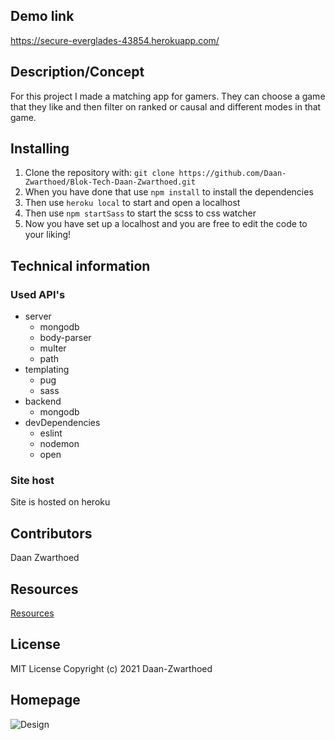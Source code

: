 ## Demo link
https://secure-everglades-43854.herokuapp.com/


## Description/Concept
For this project I made a matching app for gamers. They can choose a game that they like and then filter on ranked or causal and different modes in that game.

## Installing
1. Clone the repository with: `git clone https://github.com/Daan-Zwarthoed/Blok-Tech-Daan-Zwarthoed.git`
2. When you have done that use `npm install` to install the dependencies
3. Then use `heroku local` to start and open a localhost
4. Then use `npm startSass` to start the scss to css watcher
5. Now you have set up a localhost and you are free to edit the code to your liking!

## Technical information
### Used API's
* server
  * mongodb    
  * body-parser 
  * multer
  * path
* templating
  * pug
  * sass
* backend
  * mongodb  
* devDependencies
  * eslint
  * nodemon
  * open

### Site host
Site is hosted on heroku

## Contributors
Daan Zwarthoed

## Resources
[Resources](https://github.com/Daan-Zwarthoed/Blok-Tech-Daan-Zwarthoed/wiki/resources)

## License
MIT License
Copyright (c) 2021 Daan-Zwarthoed

## Homepage
![Design](https://docs.google.com/drawings/d/e/2PACX-1vS668mqTB9u2b4MgdRKYI1es9sf4KEQU-ZGfPMUhFS8ZSAbtaSbm_2LWu2f29lYhL8jUiz44hDYYWR0/pub?w=345&h=616)
